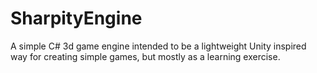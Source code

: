 # SharpityEngine

A simple C# 3d game engine intended to be a lightweight Unity inspired way for creating simple games, but mostly as a learning exercise.
